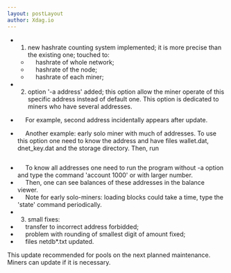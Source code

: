 ```yaml
---
layout: postLayout
author: Xdag.io
---
```


- 1) new hashrate counting system implemented; it is more precise than the existing one;  touched to:
  - &emsp; hashrate of whole network;
  - &emsp; hashrate of the node;
  - &emsp; hashrate of each miner;

- 2) option '-a address' added; this option allow the miner operate of this specific address instead of default one.
This option is dedicated to miners who have several addresses.
- &emsp; For example, second address incidentally appears after update.
- &emsp; Another example: early solo miner with much of addresses. To use this option one need to know the address and have files wallet.dat, dnet_key.dat and the storage directory.
Then, run
```$ xdag -d -m N -a address pool:port
```
- &emsp; To know all addresses one need to run the program without -a option and type the command 'account 1000' or with larger number.
- &emsp; Then, one can see balances of these addresses in the balance viewer.
- &emsp; Note for early solo-miners: loading blocks could take a time, type the 'state' command periodically.
- 3) small fixes:
- &emsp; transfer to incorrect address forbidded;
- &emsp; problem with rounding of smallest digit of amount fixed;
- &emsp; files netdb*.txt updated.

This update recommended for pools on the next planned maintenance. Miners can update if it is necessary.